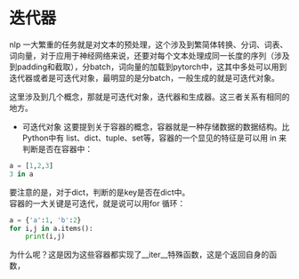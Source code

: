 # 迭代器

nlp 一大繁重的任务就是对文本的预处理，这个涉及到繁简体转换、分词、词表、词向量，对于应用于神经网络来说，还要对每个文本处理成同一长度的序列（涉及到padding和截取），分batch，词向量的加载到pytorch中，这其中多处可以用到迭代器或者是可迭代对象，最明显的是分batch，一般生成的就是可迭代对象。  

这里涉及到几个概念，那就是可迭代对象，迭代器和生成器。这三者关系有相同的地方。  

- 可迭代对象
这要提到关于容器的概念，容器就是一种存储数据的数据结构。比Python中有 list、dict、tuple、set等，容器的一个显见的特征是可以用 in 来判断是否在容器中：
```python
a = [1,2,3]
3 in a
```
要注意的是，对于dict，判断的是key是否在dict中。  
容器的一大关键是可迭代，就是说可以用for 循环：

```python
a = {'a':1, 'b':2}
for i,j in a.items():
    print(i,j)
```

为什么呢？这是因为这些容器都实现了__iter__特殊函数，这是个返回自身的函数，
